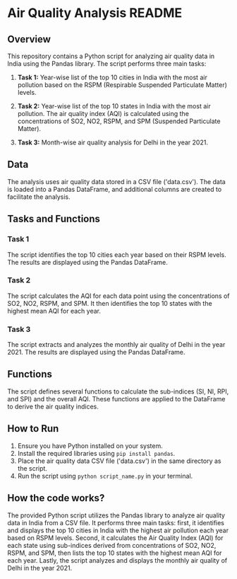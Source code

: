 # Air Quality Analysis README

## Overview

This repository contains a Python script for analyzing air quality data in India using the Pandas library. The script performs three main tasks:

1. **Task 1:** Year-wise list of the top 10 cities in India with the most air pollution based on the RSPM (Respirable Suspended Particulate Matter) levels.

2. **Task 2:** Year-wise list of the top 10 states in India with the most air pollution. The air quality index (AQI) is calculated using the concentrations of SO2, NO2, RSPM, and SPM (Suspended Particulate Matter).

3. **Task 3:** Month-wise air quality analysis for Delhi in the year 2021.

## Data

The analysis uses air quality data stored in a CSV file ('data.csv'). The data is loaded into a Pandas DataFrame, and additional columns are created to facilitate the analysis.

## Tasks and Functions

### Task 1

The script identifies the top 10 cities each year based on their RSPM levels. The results are displayed using the Pandas DataFrame.

### Task 2

The script calculates the AQI for each data point using the concentrations of SO2, NO2, RSPM, and SPM. It then identifies the top 10 states with the highest mean AQI for each year.

### Task 3

The script extracts and analyzes the monthly air quality of Delhi in the year 2021. The results are displayed using the Pandas DataFrame.

## Functions

The script defines several functions to calculate the sub-indices (SI, NI, RPI, and SPI) and the overall AQI. These functions are applied to the DataFrame to derive the air quality indices.

## How to Run

1. Ensure you have Python installed on your system.
2. Install the required libraries using `pip install pandas`.
3. Place the air quality data CSV file ('data.csv') in the same directory as the script.
4. Run the script using `python script_name.py` in your terminal.


## How the code works?
The provided Python script utilizes the Pandas library to analyze air quality data in India from a CSV file. It performs three main tasks: first, it identifies and displays the top 10 cities in India with the highest air pollution each year based on RSPM levels. Second, it calculates the Air Quality Index (AQI) for each state using sub-indices derived from concentrations of SO2, NO2, RSPM, and SPM, then lists the top 10 states with the highest mean AQI for each year. Lastly, the script analyzes and displays the monthly air quality of Delhi in the year 2021. 